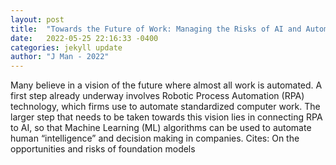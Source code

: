 ```yaml
---
layout: post
title:  "Towards the Future of Work: Managing the Risks of AI and Automation"
date:   2022-05-25 22:16:33 -0400
categories: jekyll update
author: "J Man - 2022"
---
```

Many believe in a vision of the future where almost all work is automated. A first step already underway involves Robotic Process Automation (RPA) technology, which firms use to automate standardized computer work. The larger step that needs to be taken towards this vision lies in connecting RPA to AI, so that Machine Learning (ML) algorithms can be used to automate human “intelligence” and decision making in companies. Cites: ‪On the opportunities and risks of foundation models‬